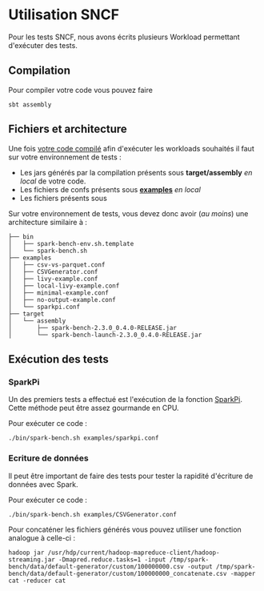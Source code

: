 # Utilisation SNCF

Pour les tests SNCF, nous avons écrits plusieurs Workload permettant d'exécuter des tests. 

## Compilation

Pour compiler votre code vous pouvez faire 
```console
sbt assembly
```

## Fichiers et architecture 

Une fois [votre code compilé](#compilation) afin d'exécuter les workloads souhaités il faut sur votre environnement de tests : 

- Les jars générés par la compilation présents sous **target/assembly** _en local_ de votre code.
- Les fichiers de confs présents sous **[examples](examples)** _en local_
- Les fichiers présents sous


Sur votre environnement de tests, vous devez donc avoir (*au moins*) une architecture similaire à :
```console
├── bin
│   ├── spark-bench-env.sh.template
│   └── spark-bench.sh
├── examples
│   ├── csv-vs-parquet.conf
│   ├── CSVGenerator.conf
│   ├── livy-example.conf
│   ├── local-livy-example.conf
│   ├── minimal-example.conf
│   ├── no-output-example.conf
│   └── sparkpi.conf
├── target
│   └── assembly
│       ├── spark-bench-2.3.0_0.4.0-RELEASE.jar
│       └── spark-bench-launch-2.3.0_0.4.0-RELEASE.jar

```

## Exécution des tests

### SparkPi

Un des premiers tests a effectué est l'exécution de la fonction [SparkPi](https://github.com/apache/spark/blob/master/examples/src/main/scala/org/apache/spark/examples/SparkPi.scala). Cette méthode peut être assez gourmande en CPU. 

Pour exécuter ce code : 
```console
./bin/spark-bench.sh examples/sparkpi.conf
```

### Ecriture de données

Il peut être important de faire des tests pour tester la rapidité d'écriture de données avec Spark.  

Pour exécuter ce code : 
```console
./bin/spark-bench.sh examples/CSVGenerator.conf
```

Pour concaténer les fichiers générés vous pouvez utiliser une fonction analogue à celle-ci : 

```console
hadoop jar /usr/hdp/current/hadoop-mapreduce-client/hadoop-streaming.jar -Dmapred.reduce.tasks=1 -input /tmp/spark-bench/data/default-generator/custom/100000000.csv -output /tmp/spark-bench/data/default-generator/custom/100000000_concatenate.csv -mapper cat -reducer cat
```
